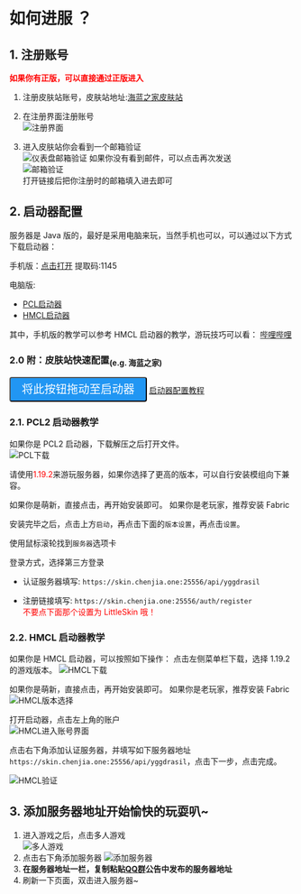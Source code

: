 # 如何进服 ？

## 1. 注册账号

<font color='red'>**如果你有正版，可以直接通过正版进入** </font>

1. 注册皮肤站账号，皮肤站地址:[海蓝之家皮肤站](https://skin.chenjia.one:25556/)  

2. 在注册界面注册账号  
![注册界面](../img/howtojoin/register.png)  

1. 进入皮肤站你会看到一个邮箱验证  
![仪表盘邮箱验证](../img/howtojoin/dashboard_emailauth.png)
如果你没有看到邮件，可以点击再次发送  
![邮箱验证](../img/howtojoin/emailauth.png)  
打开链接后把你注册时的邮箱填入进去即可  

## 2. 启动器配置  

服务器是 Java 版的，最好是采用电脑来玩，当然手机也可以，可以通过以下方式下载启动器：  

手机版：[点击打开](https://www.123pan.com/s/0cC7Vv-2Lcov.html) 提取码:1145  

电脑版:  
- [PCL启动器](https://afdian.net/p/0164034c016c11ebafcb52540025c377) 
- [HMCL启动器](https://hmcl.huangyuhui.net/download/)  

其中，手机版的教学可以参考 HMCL 启动器的教学，游玩技巧可以看：
[哔哩哔哩](https://www.bilibili.com/video/BV19v4y167q9)  

### 2.0 附：皮肤站快速配置<sub>(e.g. 海蓝之家)</sub>

  <div class="card-footer"><button id="ygg-dnd-button" class="btn" draggable="true" data-clipboard-text="https://skin.chenjia.one:25556/api/yggdrasil" > 将此按钮拖动至启动器</button>
    <a target="_blank" href="https://blessing.netlify.app/yggdrasil-api/authlib-injector.html" >启动器配置教程</a></div>
    
<style>
  .btn {
    display: inline-block;
    background-color: #2196F3;
    color: #fff;
    padding: 10px 20px;
    border-radius: 4px;
    text-align: center;
    text-decoration: none;
    font-size: 20px;
    line-height: 1;
    cursor: pointer;
  }
</style>


### 2.1. PCL2 启动器教学

如果你是 PCL2 启动器，下载解压之后打开文件。  
![PCL下载](../img/howtojoin/download_pcl.png)  

请使用<font color='red'>1.19.2</font>来游玩服务器，如果你选择了更高的版本，可以自行安装模组向下兼容。  

如果你是萌新，直接点击，再开始安装即可。
如果你是老玩家，推荐安装 Fabric  

安装完毕之后，点击上方`启动`，再点击下面的`版本设置`，再点击`设置`。  

使用鼠标滚轮找到`服务器`选项卡  

登录方式，选择第三方登录  

- 认证服务器填写: `https://skin.chenjia.one:25556/api/yggdrasil`

- 注册链接填写: `https://skin.chenjia.one:25556/auth/register`  
<font color='red'>不要点下面那个设置为 LittleSkin 哦！</font>

### 2.2. HMCL 启动器教学  

如果你是 HMCL 启动器，可以按照如下操作：
点击左侧菜单栏下载，选择 1.19.2 的游戏版本。
![HMCL下载](../img/howtojoin/download_hmcl.png)

如果你是萌新，直接点击，再开始安装即可。
如果你是老玩家，推荐安装 Fabric  
![HMCL版本选择](../img/howtojoin/HMCL_choose_version.png)

打开启动器，点击左上角的账户  
![HMCL进入账号界面](../img/howtojoin/HMCL_accounts_ui.png)

点击右下角添加认证服务器，并填写如下服务器地址 `https://skin.chenjia.one:25556/api/yggdrasil`，点击下一步，点击完成。  

![HMCL验证](../img/howtojoin/HMCL_auth.png)  

## 3. 添加服务器地址开始愉快的玩耍叭~  

1.  进入游戏之后，点击多人游戏  
![多人游戏](../img/howtojoin/multiplayers_game.png)
2.  点击右下角添加服务器
![添加服务器](../img/howtojoin/add_server.png)  
3. **在服务器地址一栏，复制粘贴[QQ群](https://jq.qq.com/?_wv=1027&k=vXkTtV8K)公告中发布的服务器地址**
4. 刷新一下页面，双击进入服务器~  


